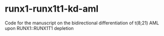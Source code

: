 # runx1-runx1t1-kd-aml
Code for the manuscript on the bidirectional differentiation of t(8;21) AML upon RUNX1::RUNX1T1 depletion
